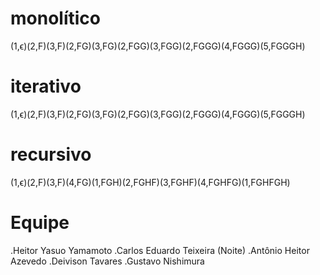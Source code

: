 # monolítico
(1,ϵ)(2,F)(3,F)(2,FG)(3,FG)(2,FGG)(3,FGG)(2,FGGG)(4,FGGG)(5,FGGGH)

# iterativo
(1,ϵ)(2,F)(3,F)(2,FG)(3,FG)(2,FGG)(3,FGG)(2,FGGG)(4,FGGG)(5,FGGGH)

# recursivo
(1,ϵ)(2,F)(3,F)(4,FG)(1,FGH)(2,FGHF)(3,FGHF)(4,FGHFG)(1,FGHFGH)

# Equipe
.Heitor Yasuo Yamamoto
.Carlos Eduardo Teixeira (Noite) 
.Antônio Heitor Azevedo
.Deivison Tavares
.Gustavo Nishimura

